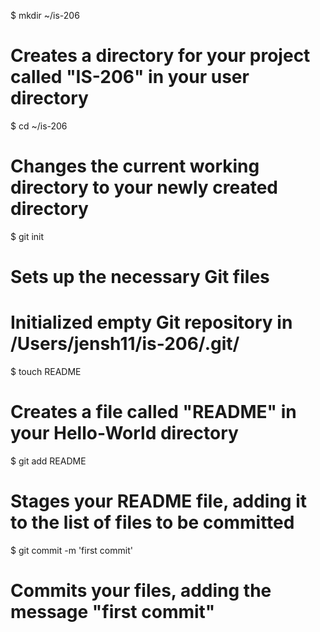 $ mkdir ~/is-206
# Creates a directory for your project called "IS-206" in your user directory

$ cd ~/is-206
# Changes the current working directory to your newly created directory

$ git init
# Sets up the necessary Git files
# Initialized empty Git repository in /Users/jensh11/is-206/.git/

$ touch README
# Creates a file called "README" in your Hello-World directory

$ git add README
# Stages your README file, adding it to the list of files to be committed

$ git commit -m 'first commit'
# Commits your files, adding the message "first commit"
